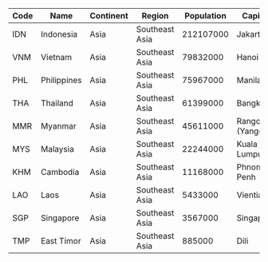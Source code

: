 | Code | Name | Continent | Region | Population | Capital |
| --- | --- | --- | --- | --- | --- |
| IDN | Indonesia | Asia | Southeast Asia | 212107000 | Jakarta |
| VNM | Vietnam | Asia | Southeast Asia | 79832000 | Hanoi |
| PHL | Philippines | Asia | Southeast Asia | 75967000 | Manila |
| THA | Thailand | Asia | Southeast Asia | 61399000 | Bangkok |
| MMR | Myanmar | Asia | Southeast Asia | 45611000 | Rangoon (Yangon) |
| MYS | Malaysia | Asia | Southeast Asia | 22244000 | Kuala Lumpur |
| KHM | Cambodia | Asia | Southeast Asia | 11168000 | Phnom Penh |
| LAO | Laos | Asia | Southeast Asia | 5433000 | Vientiane |
| SGP | Singapore | Asia | Southeast Asia | 3567000 | Singapore |
| TMP | East Timor | Asia | Southeast Asia | 885000 | Dili |

